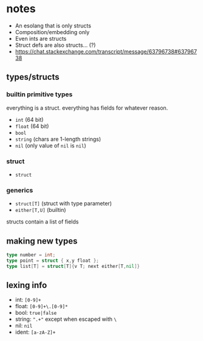 # notes

- An esolang that is only structs
- Composition/embedding only
- Even ints are structs
- Struct defs are also structs... (?)
- <https://chat.stackexchange.com/transcript/message/63796738#63796738>

## types/structs

### builtin primitive types

everything is a struct. everything has fields for whatever reason.

- `int` (64 bit)
- `float` (64 bit)
- `bool`
- `string` (chars are 1-length strings)
- `nil` (only value of `nil` is `nil`)

### struct

- `struct`

### generics

- `struct[T]` (struct with type parameter)
- `either[T,U]` (builtin)

structs contain a list of fields

## making new types

```go
type number = int;
type point = struct { x,y float };
type list[T] = struct[T]{v T; next either[T,nil]}
```

## lexing info

- int: `[0-9]+`
- float: `[0-9]+\.[0-9]*`
- bool: `true|false`
- string: `".+"` except when escaped with `\`
- nil: `nil`
- ident: `[a-zA-Z]+`

